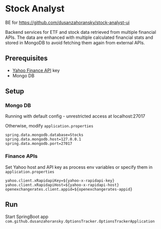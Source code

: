 # Stock Analyst

BE for https://github.com/dusanzahoransky/stock-analyst-ui

Backend services for ETF and stock data retrieved from multiple financial APIs. The data are enhanced with multiple calculated financial stats and stored in MongoDB to avoid fetching them again from external APIs.

## Prerequisites

* [Yahoo Finance API](https://rapidapi.com/apidojo/api/yahoo-finance1) key
* Mongo DB 

## Setup

### Mongo DB 

Running with default config -  unrestricted access at localhost:27017

Otherwise, modify `application.properties`

```
spring.data.mongodb.database=Stocks
spring.data.mongodb.host=127.0.0.1
spring.data.mongodb.port=27017
```

### Finance APIs

Set Yahoo host and API key as process env variables or specify them in `application.properties`

```
yahoo.client.xRapidapiKey=${yahoo-x-rapidapi-key}
yahoo.client.xRapidapiHost=${yahoo-x-rapidapi-host}
openexchangerates.client.appid=${openexchangerates-appid}
```

## Run

Start SpringBoot app `com.github.dusanzahoransky.OptionsTracker.OptionsTrackerApplication`
